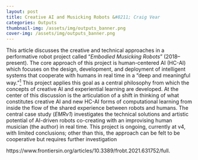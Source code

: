 ```yaml
---
layout: post
title: Creative AI and Musicking Robots &#8211; Craig Vear
categories: Outputs
thumbnail-img: /assets/img/outputs_banner.png
cover-img: /assets/img/outputs_banner.png
---
```

<p>This article discusses the creative and technical approaches in a performative robot project called “<em>Embodied Musicking Robots</em>” (2018–present). The core approach of this project is human-centered AI (HC-AI) which focuses on the design, development, and deployment of intelligent systems that cooperate with humans in real time in a “deep and meaningful way.”<a href="https://www.frontiersin.org/articles/10.3389/frobt.2021.631752/full#fn1"><sup>1</sup></a> This project applies this goal as a central philosophy from which the concepts of creative AI and experiential learning are developed. At the center of this discussion is the articulation of a shift in thinking of what constitutes creative AI and new HC-AI forms of computational learning from inside the flow of the shared experience between robots and humans. The central case study (<em>EMRv1</em>) investigates the technical solutions and artistic potential of AI-driven robots co-creating with an improvising human musician (the author) in real time. This project is ongoing, currently at v4, with limited conclusions; other than this, the approach can be felt to be cooperative but requires further investigation</p>



<p>https://www.frontiersin.org/articles/10.3389/frobt.2021.631752/full.</p>
